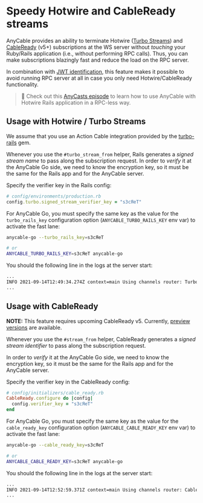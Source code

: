 # Speedy Hotwire and CableReady streams

AnyCable provides an ability to terminate Hotwire ([Turbo Streams](https://turbo.hotwired.dev/handbook/streams)) and [CableReady](https://cableready.stimulusreflex.com) (v5+) subscriptions at the WS server without _touching_ your Ruby/Rails application (i.e., without performing RPC calls). Thus, you can make subscriptions blazingly fast and reduce the load on the RPC server.

In combination with [JWT identification](./jwt_identification.md), this feature makes it possible to avoid running RPC server at all in case you only need Hotwire/CableReady functionality.

> 🎥 Check out this [AnyCasts episode](https://anycable.io/blog/anycasts-rails-7-hotwire-and-anycable/) to learn how to use AnyCable with Hotwire Rails application in a RPC-less way.

## Usage with Hotwire / Turbo Streams

We assume that you use an Action Cable integration provided by the [turbo-rails][] gem.

Whenever you use the `#turbo_stream_from` helper, Rails generates a _signed stream name_ to pass along the subscription request.
In order to _verify_ it at the AnyCable Go side, we need to know the encryption key, so it must be the same for the Rails app and for the AnyCable server.

Specify the verifier key in the Rails config:

```ruby
# config/environments/production.rb
config.turbo.signed_stream_verifier_key = "s3cЯeT"
```

For AnyCable Go, you must specify the same key as the value for the `turbo_rails_key` configuration option (`ANYCABLE_TURBO_RAILS_KEY` env var) to activate the fast lane:

```sh
anycable-go --turbo_rails_key=s3cЯeT

# or
ANYCABLE_TURBO_RAILS_KEY=s3cЯeT anycable-go
```

You should the following line in the logs at the server start:

```sh
...
INFO 2021-09-14T12:49:34.274Z context=main Using channels router: Turbo::StreamsChannel
...
```

## Usage with CableReady

**NOTE:** This feature requires upcoming CableReady v5. Currently, [preview versions](https://rubygems.org/gems/cable_ready) are available.

Whenever you use the `#stream_from` helper, CableReady generates a _signed stream identifier_ to pass along the subscription request.

In order to _verify_ it at the AnyCable Go side, we need to know the encryption key, so it must be the same for the Rails app and for the AnyCable server.

Specify the verifier key in the CableReady config:

```ruby
# config/initializers/cable_ready.rb
CableReady.configure do |config|
  config.verifier_key = "s3cЯeT"
end
```

For AnyCable Go, you must specify the same key as the value for the `cable_ready_key` configuration option (`ANYCABLE_CABLE_READY_KEY` env var) to activate the fast lane:

```sh
anycable-go --cable_ready_key=s3cЯeT

# or
ANYCABLE_CABLE_READY_KEY=s3cЯeT anycable-go
```

You should the following line in the logs at the server start:

```sh
...
INFO 2021-09-14T12:52:59.371Z context=main Using channels router: CableReady::Stream
...
```

[turbo-rails]: https://github.com/hotwired/turbo-rails
